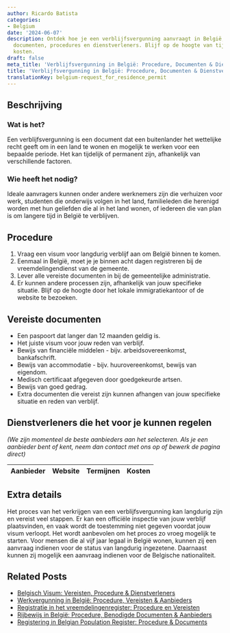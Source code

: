 ```yaml
---
author: Ricardo Batista
categories:
- Belgium
date: '2024-06-07'
description: Ontdek hoe je een verblijfsvergunning aanvraagt in België, met vereiste
  documenten, procedures en dienstverleners. Blijf op de hoogte van tijdslijnen en
  kosten.
draft: false
meta_title: 'Verblijfsvergunning in België: Procedure, Documenten & Dienstverleners'
title: 'Verblijfsvergunning in België: Procedure, Documenten & Dienstverleners'
translationKey: belgium-request_for_residence_permit
---
```



## Beschrijving
### Wat is het?
Een verblijfsvergunning is een document dat een buitenlander het wettelijke recht geeft om in een land te wonen en mogelijk te werken voor een bepaalde periode. Het kan tijdelijk of permanent zijn, afhankelijk van verschillende factoren.

### Wie heeft het nodig?
Ideale aanvragers kunnen onder andere werknemers zijn die verhuizen voor werk, studenten die onderwijs volgen in het land, familieleden die herenigd worden met hun geliefden die al in het land wonen, of iedereen die van plan is om langere tijd in België te verblijven.

## Procedure
1. Vraag een visum voor langdurig verblijf aan om België binnen te komen.
2. Eenmaal in België, moet je je binnen acht dagen registreren bij de vreemdelingendienst van de gemeente.
3. Lever alle vereiste documenten in bij de gemeentelijke administratie.
4. Er kunnen andere processen zijn, afhankelijk van jouw specifieke situatie. Blijf op de hoogte door het lokale immigratiekantoor of de website te bezoeken.

## Vereiste documenten
- Een paspoort dat langer dan 12 maanden geldig is.
- Het juiste visum voor jouw reden van verblijf.
- Bewijs van financiële middelen - bijv. arbeidsovereenkomst, bankafschrift.
- Bewijs van accommodatie - bijv. huurovereenkomst, bewijs van eigendom.
- Medisch certificaat afgegeven door goedgekeurde artsen.
- Bewijs van goed gedrag.
- Extra documenten die vereist zijn kunnen afhangen van jouw specifieke situatie en reden van verblijf.

## Dienstverleners die het voor je kunnen regelen

_(We zijn momenteel de beste aanbieders aan het selecteren. Als je een aanbieder bent of kent, neem dan contact met ons op of bewerk de pagina direct)_

| Aanbieder       |     Website     |     Termijnen    |       Kosten     |
| --------------- | --------------- |  :-------------: | :-------------: |

## Extra details
Het proces van het verkrijgen van een verblijfsvergunning kan langdurig zijn en vereist veel stappen. Er kan een officiële inspectie van jouw verblijf plaatsvinden, en vaak wordt de toestemming niet gegeven voordat jouw visum verloopt. Het wordt aanbevolen om het proces zo vroeg mogelijk te starten. Voor mensen die al vijf jaar legaal in België wonen, kunnen zij een aanvraag indienen voor de status van langdurig ingezetene. Daarnaast kunnen zij mogelijk een aanvraag indienen voor de Belgische nationaliteit.


## Related Posts

- [Belgisch Visum: Vereisten, Procedure & Dienstverleners](https://tramitit.com/nl/guides/belgium/aanvraag_visum/)
- [Werkvergunning in België: Procedure, Vereisten & Aanbieders](https://tramitit.com/nl/guides/belgium/verzoek_om_werkvergunning/)
- [Registratie in het vreemdelingenregister: Procedure en Vereisten](https://tramitit.com/nl/guides/belgium/inschrijving_in_de_vreemdelingenregisters/)
- [Rijbewijs in België: Procedure, Benodigde Documenten & Aanbieders](https://tramitit.com/nl/guides/belgium/verzoek_om_een_rijbewijs/)
- [Registering in Belgian Population Register: Procedure & Documents](https://tramitit.com/nl/guides/belgium/inschrijving_in_de_bevolkingsregisters/)